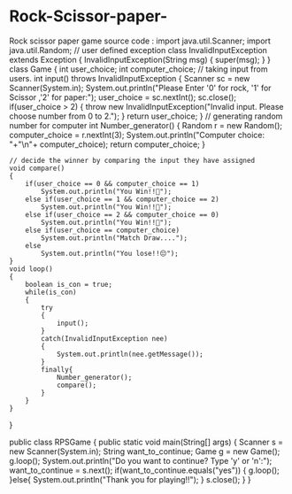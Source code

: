 # Rock-Scissor-paper-
Rock scissor paper game 
source code :
import java.util.Scanner;
import java.util.Random;
// user defined exception
class InvalidInputException extends Exception
{
    InvalidInputException(String msg)
    {
        super(msg);
    }
}
class Game
{
    int user_choice;
    int computer_choice;
    // taking input from users.
    int input() throws InvalidInputException
    {
        Scanner sc = new Scanner(System.in);
        System.out.println("Please Enter '0' for rock, '1' for Scissor ,'2' for paper:");
        user_choice = sc.nextInt();
        sc.close();
        if(user_choice > 2)
        {
            throw new InvalidInputException("Invalid input. Please choose number from 0 to 2.");
        }
        return user_choice;
    }
    // generating random number for computer
    int Number_generator()
    {
        Random r =  new Random();
        computer_choice = r.nextInt(3);
        System.out.println("Computer choice: "+"\n"+ computer_choice);
        return computer_choice;
    }

    // decide the winner by comparing the input they have assigned
    void compare()
    {
        if(user_choice == 0 && computer_choice == 1)
            System.out.println("You Win!!🎉");    
        else if(user_choice == 1 && computer_choice == 2) 
            System.out.println("You Win!!🎉");
        else if(user_choice == 2 && computer_choice == 0)
            System.out.println("You Win!!🎉");
        else if(user_choice == computer_choice)
            System.out.println("Match Draw....");
        else
            System.out.println("You lose!!😔");
    }
    void loop()
    {
        boolean is_con = true;
        while(is_con)
        {
            try
            {
                input();
            }
            catch(InvalidInputException nee)
            {
                System.out.println(nee.getMessage());
            }
            finally{
                Number_generator();
                compare();
            }
        }    
    }

}

public class RPSGame {
    public static void main(String[] args) {
        Scanner s = new Scanner(System.in);
        String want_to_continue;
        Game g =  new Game();
        g.loop();
        System.out.println("Do you want to continue? Type 'y' or 'n':");
        want_to_continue = s.next();
        if(want_to_continue.equals("yes"))
        {
            g.loop();
        }else{
            System.out.println("Thank you for playing!!");
        }
        s.close();
    }
}
